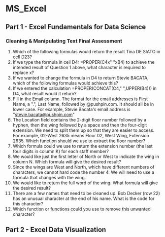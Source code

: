 # MS_Excel

## Part 1 - Excel Fundamentals for Data Science 

### Cleaning & Manipulating Text Final Assessment
1. Which of the following formulas would return the result Tina DE SIATO in cell D23?
2. If we type the formula in cell D4: =PROPER(C4x" "xB4) to achieve the intended result of Question 1 above, what character is required to replace x? 
3. If we wanted to change the formula in D4 to return Stevie BACATA, which of the following formulas would achieve this?
4. If we entered the calculation =PROPER(CONCAT(C4," ",UPPER(B4))) in D4, what result would it return?
5. Fill in the Email column. The format for the email addresses is First Name, a ".", Last Name, followed by @pushpin.com. It should all be in lower case. For example, Stevie Bacata's email address is "stevie.bacata@pushpin.com"
6. The Location field contains the 2-digit floor number followed by a hyphen, then the wing followed by a space and then the four-digit extension. We need to split them up so that they are easier to access. For example, 02-West 2635 means Floor 02, West Wing, Extension 2635. Which function should we use to extract the floor number?
7. Which formula could we use to return the extension number (the last four digits in column K) for each staff member?
8. We would like just the first letter of North or West to indicate the wing in column N. Which formula will give the desired result?
9. Since the wings are West and North, which have different numbers of characters, we cannot hard code the number 4. We will need to use a formula that changes with the wing.
10. We would like to return the full word of the wing. What formula will give the desired result?
11. There are a few names that need to be cleaned up. Bob Decker (row 22) has an unusual character at the end of his name. What is the code for this character?
12. Which function or functions could you use to remove this unwanted character?

## Part 2 - Excel Data Visualization 
